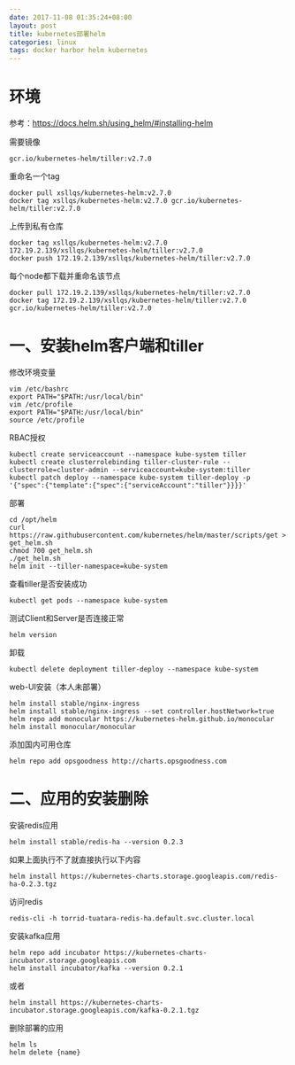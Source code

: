 ```yaml
---
date: 2017-11-08 01:35:24+08:00
layout: post
title: kubernetes部署helm
categories: linux
tags: docker harbor helm kubernetes
---
```


# 环境 #

参考：https://docs.helm.sh/using_helm/#installing-helm

需要镜像

	gcr.io/kubernetes-helm/tiller:v2.7.0

重命名一个tag

	docker pull xsllqs/kubernetes-helm:v2.7.0
	docker tag xsllqs/kubernetes-helm:v2.7.0 gcr.io/kubernetes-helm/tiller:v2.7.0

上传到私有仓库

	docker tag xsllqs/kubernetes-helm:v2.7.0 172.19.2.139/xsllqs/kubernetes-helm/tiller:v2.7.0
	docker push 172.19.2.139/xsllqs/kubernetes-helm/tiller:v2.7.0

每个node都下载并重命名该节点

	docker pull 172.19.2.139/xsllqs/kubernetes-helm/tiller:v2.7.0
	docker tag 172.19.2.139/xsllqs/kubernetes-helm/tiller:v2.7.0 gcr.io/kubernetes-helm/tiller:v2.7.0

# 一、安装helm客户端和tiller #

修改环境变量

	vim /etc/bashrc
	export PATH="$PATH:/usr/local/bin"
	vim /etc/profile
	export PATH="$PATH:/usr/local/bin"
	source /etc/profile

RBAC授权

	kubectl create serviceaccount --namespace kube-system tiller
	kubectl create clusterrolebinding tiller-cluster-rule --clusterrole=cluster-admin --serviceaccount=kube-system:tiller
	kubectl patch deploy --namespace kube-system tiller-deploy -p '{"spec":{"template":{"spec":{"serviceAccount":"tiller"}}}}'

部署

	cd /opt/helm
	curl https://raw.githubusercontent.com/kubernetes/helm/master/scripts/get > get_helm.sh
	chmod 700 get_helm.sh
	./get_helm.sh
	helm init --tiller-namespace=kube-system

查看tiller是否安装成功

	kubectl get pods --namespace kube-system

测试Client和Server是否连接正常

	helm version

卸载

	kubectl delete deployment tiller-deploy --namespace kube-system

web-UI安装（本人未部署）

	helm install stable/nginx-ingress
	helm install stable/nginx-ingress --set controller.hostNetwork=true
	helm repo add monocular https://kubernetes-helm.github.io/monocular
	helm install monocular/monocular

添加国内可用仓库

	helm repo add opsgoodness http://charts.opsgoodness.com

# 二、应用的安装删除 #

安装redis应用

	helm install stable/redis-ha --version 0.2.3

如果上面执行不了就直接执行以下内容

	helm install https://kubernetes-charts.storage.googleapis.com/redis-ha-0.2.3.tgz

访问redis

	redis-cli -h torrid-tuatara-redis-ha.default.svc.cluster.local

安装kafka应用

	helm repo add incubator https://kubernetes-charts-incubator.storage.googleapis.com
	helm install incubator/kafka --version 0.2.1

或者

	helm install https://kubernetes-charts-incubator.storage.googleapis.com/kafka-0.2.1.tgz

删除部署的应用

	helm ls
	helm delete {name}